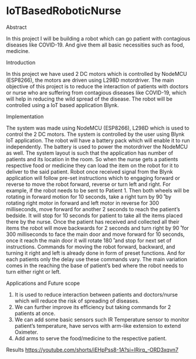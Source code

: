 # IoTBasedRoboticNurse

Abstract

In this project I will be building a robot which can go patient with contagious diseases like COVID-19. And give them all basic necessities such as food, medicine.

Introduction

In this project we have used 2 DC motors which is controlled by NodeMCU (ESP8266), the motors are driven using L298D motordriver. The main objective of this project is to reduce the interaction of patients with doctors or nurse who are suffering from contagious diseases like COVID-19, which will help in reducing the wild spread of the disease. The robot will be controlled using a IoT based application Blynk.

Implementation

The system was made using NodeMCU (ESP8266), L298D which is used to control the 2 DC motors. The system is controlled by the user using Blynk IoT application. The robot will have a battery pack which will enable it to run independently. The battery is used to power the motordriver the NodeMCU as well. The system layout is such that the application has number of patients and its location in the room. So when the nurse gets a patients respective food or medicine they can load the item on the robot for it to deliver to the said patient. Robot once received signal from the Blynk application will follow pre-set instructions which to engaging forward or reverse to move the robot forward, reverse or turn left and right. For example, if the robot needs to be sent to Patient 1. Then both wheels will be rotating in forward motion for 10 seconds, take a right turn by 90 ̊ by rotating right motor in forward and left motor in reverse for 300 milliseconds, move forward for another 2 seconds to reach the patient’s bedside. It will stop for 10 seconds for patient to take all the items placed there by the nurse. Once the patient has received and collected all their items the robot will move backwards for 2 seconds and turn right by 90 ̊ for 300 milliseconds to face the main door and move forward for 10 seconds, once it reach the main door it will rotate 180 ̊ and stop for next set of instructions. Commands for moving the robot forward, backward, and turning it right and left is already done in form of preset functions. And for each patients only the delay use these commands vary. The main variation comes in the reaching the base of patient’s bed where the robot needs to turn either right or left.

Applications and Future scope

1) It is used to reduce interaction between patients and doctors/nurse
which will reduce the risk of spreading of diseases.
2) We can further improve its efficiency but taking commands for 2
patients at once.
3) We can add some basic sensors such IR Temperature sensor to
monitor patient’s temperature, have servos with arm-like extension
to extend Oximeter.
4) Add arms to serve the food/medicine to the respective patient.


Results
https://youtube.com/shorts/iEHpPss8-1A?si=lRjrq_-ORD3xqvn7
